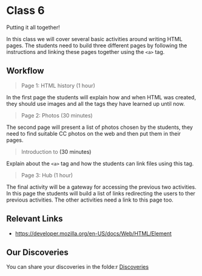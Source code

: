 # Class 6

Putting it all together!

In this class we will cover several basic activities around writing HTML pages. The students need to build three different pages by following the instructions and linking these pages together using the `<a>` tag. 

## Workflow

> Page 1: HTML history (1 hour)

In the first page the students will explain how and when HTML was created, they should use images and all the tags they have learned up until now.

> Page 2: Photos (30 minutes)

The second page will present a list of photos chosen by the students, they need to find suitable CC photos on the web and then put them in their pages.

> Introduction to <a> (30 minutes)

Explain about the `<a>` tag and how the students can link files using this tag.

> Page 3: Hub (1 hour)

The final activity will be a gateway for accessing the previous two activities. In this page the students will build a list of links redirecting the users to ther previous activities. The other activities need a link to this page too.

## Relevant Links

- https://developer.mozilla.org/en-US/docs/Web/HTML/Element

## Our Discoveries

You can share your discoveries in the folde:r [Discoveries](https://github.com/felipez3r0/openclasses/Examples/Classes/Class06/Discoveries)
